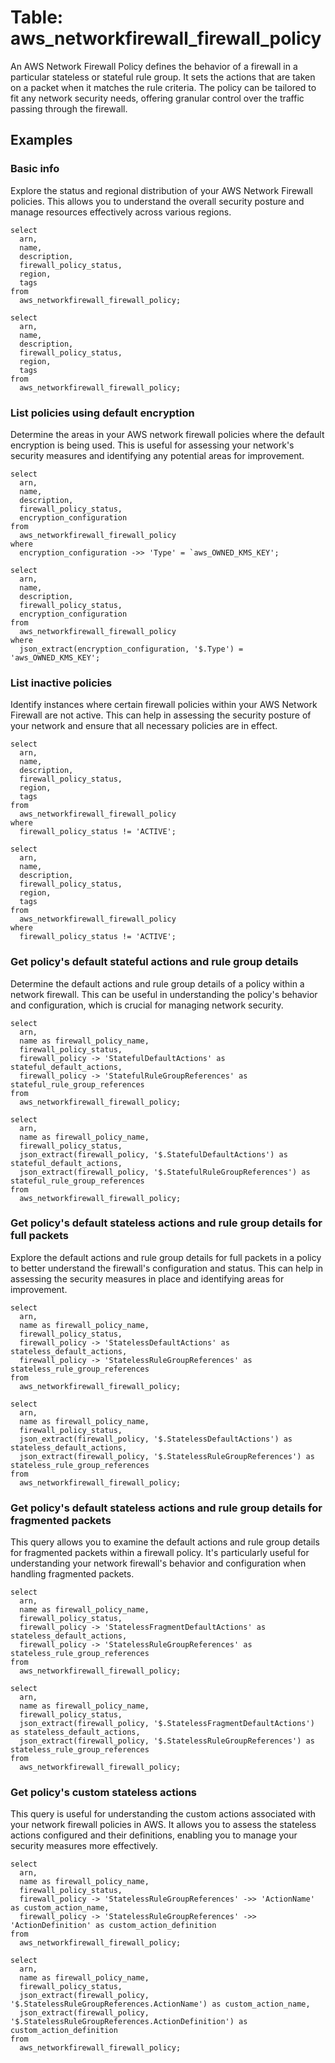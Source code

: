 # Table: aws_networkfirewall_firewall_policy

An AWS Network Firewall Policy defines the behavior of a firewall in a particular stateless or stateful rule group. It sets the actions that are taken on a packet when it matches the rule criteria. The policy can be tailored to fit any network security needs, offering granular control over the traffic passing through the firewall.


## Examples

### Basic info
Explore the status and regional distribution of your AWS Network Firewall policies. This allows you to understand the overall security posture and manage resources effectively across various regions.

```sql+postgres
select
  arn,
  name,
  description,
  firewall_policy_status,
  region,
  tags
from
  aws_networkfirewall_firewall_policy;
```

```sql+sqlite
select
  arn,
  name,
  description,
  firewall_policy_status,
  region,
  tags
from
  aws_networkfirewall_firewall_policy;
```

### List policies using default encryption
Determine the areas in your AWS network firewall policies where the default encryption is being used. This is useful for assessing your network's security measures and identifying any potential areas for improvement.

```sql+postgres
select
  arn,
  name,
  description,
  firewall_policy_status,
  encryption_configuration
from
  aws_networkfirewall_firewall_policy
where 
  encryption_configuration ->> 'Type' = `aws_OWNED_KMS_KEY';
```

```sql+sqlite
select
  arn,
  name,
  description,
  firewall_policy_status,
  encryption_configuration
from
  aws_networkfirewall_firewall_policy
where 
  json_extract(encryption_configuration, '$.Type') = 'aws_OWNED_KMS_KEY';
```

### List inactive policies
Identify instances where certain firewall policies within your AWS Network Firewall are not active. This can help in assessing the security posture of your network and ensure that all necessary policies are in effect.

```sql+postgres
select
  arn,
  name,
  description,
  firewall_policy_status,
  region,
  tags
from
  aws_networkfirewall_firewall_policy
where
  firewall_policy_status != 'ACTIVE';
```

```sql+sqlite
select
  arn,
  name,
  description,
  firewall_policy_status,
  region,
  tags
from
  aws_networkfirewall_firewall_policy
where
  firewall_policy_status != 'ACTIVE';
```

### Get policy's default stateful actions and rule group details
Determine the default actions and rule group details of a policy within a network firewall. This can be useful in understanding the policy's behavior and configuration, which is crucial for managing network security.

```sql+postgres
select
  arn,
  name as firewall_policy_name,
  firewall_policy_status,
  firewall_policy -> 'StatefulDefaultActions' as stateful_default_actions,
  firewall_policy -> 'StatefulRuleGroupReferences' as stateful_rule_group_references
from
  aws_networkfirewall_firewall_policy;
```

```sql+sqlite
select
  arn,
  name as firewall_policy_name,
  firewall_policy_status,
  json_extract(firewall_policy, '$.StatefulDefaultActions') as stateful_default_actions,
  json_extract(firewall_policy, '$.StatefulRuleGroupReferences') as stateful_rule_group_references
from
  aws_networkfirewall_firewall_policy;
```

### Get policy's default stateless actions and rule group details for full packets
Explore the default actions and rule group details for full packets in a policy to better understand the firewall's configuration and status. This can help in assessing the security measures in place and identifying areas for improvement.

```sql+postgres
select
  arn,
  name as firewall_policy_name,
  firewall_policy_status,
  firewall_policy -> 'StatelessDefaultActions' as stateless_default_actions,
  firewall_policy -> 'StatelessRuleGroupReferences' as stateless_rule_group_references
from
  aws_networkfirewall_firewall_policy;
```

```sql+sqlite
select
  arn,
  name as firewall_policy_name,
  firewall_policy_status,
  json_extract(firewall_policy, '$.StatelessDefaultActions') as stateless_default_actions,
  json_extract(firewall_policy, '$.StatelessRuleGroupReferences') as stateless_rule_group_references
from
  aws_networkfirewall_firewall_policy;
```

### Get policy's default stateless actions and rule group details for fragmented packets
This query allows you to examine the default actions and rule group details for fragmented packets within a firewall policy. It's particularly useful for understanding your network firewall's behavior and configuration when handling fragmented packets.

```sql+postgres
select
  arn,
  name as firewall_policy_name,
  firewall_policy_status,
  firewall_policy -> 'StatelessFragmentDefaultActions' as stateless_default_actions,
  firewall_policy -> 'StatelessRuleGroupReferences' as stateless_rule_group_references
from
  aws_networkfirewall_firewall_policy;
```

```sql+sqlite
select
  arn,
  name as firewall_policy_name,
  firewall_policy_status,
  json_extract(firewall_policy, '$.StatelessFragmentDefaultActions') as stateless_default_actions,
  json_extract(firewall_policy, '$.StatelessRuleGroupReferences') as stateless_rule_group_references
from
  aws_networkfirewall_firewall_policy;
```

### Get policy's custom stateless actions
This query is useful for understanding the custom actions associated with your network firewall policies in AWS. It allows you to assess the stateless actions configured and their definitions, enabling you to manage your security measures more effectively.

```sql+postgres
select
  arn,
  name as firewall_policy_name,
  firewall_policy_status,
  firewall_policy -> 'StatelessRuleGroupReferences' ->> 'ActionName' as custom_action_name,
  firewall_policy -> 'StatelessRuleGroupReferences' ->> 'ActionDefinition' as custom_action_definition
from
  aws_networkfirewall_firewall_policy;
```

```sql+sqlite
select
  arn,
  name as firewall_policy_name,
  firewall_policy_status,
  json_extract(firewall_policy, '$.StatelessRuleGroupReferences.ActionName') as custom_action_name,
  json_extract(firewall_policy, '$.StatelessRuleGroupReferences.ActionDefinition') as custom_action_definition
from
  aws_networkfirewall_firewall_policy;
```